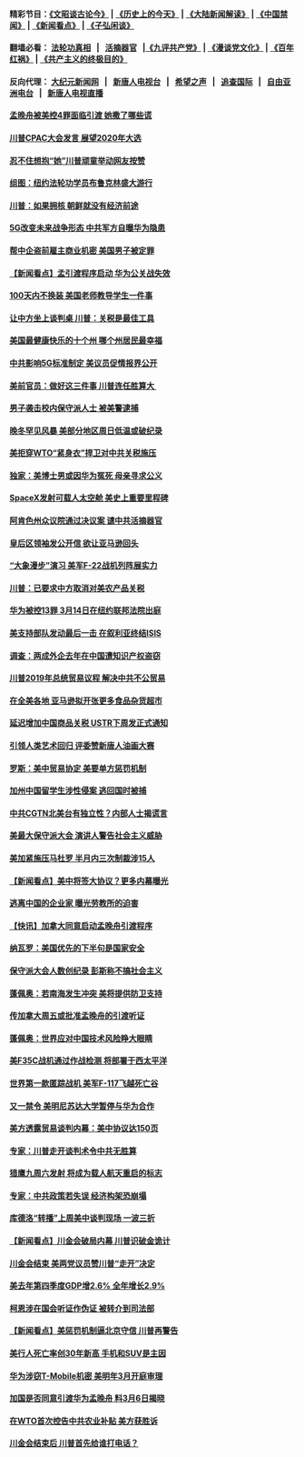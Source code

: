 #### 精彩节目：[《文昭谈古论今》](http://155.138.205.71/wenzhao) | [《历史上的今天》](http://155.138.205.71/today-in-history) | [《大陆新闻解读》](http://155.138.205.71/ntdtv-comedy) | [《中国禁闻》](http://155.138.205.71/ntdtv-news) | [《新闻看点》](http://155.138.205.71/news-insight) | [《子弘闲谈》](http://155.138.205.71/zihongxiantan/) 

 #### 翻墙必看： [法轮功真相](http://155.138.205.71:10000/videos/truth.html) &nbsp;&nbsp;|&nbsp;&nbsp; [活摘器官](http://155.138.205.71:10000/videos/res/Organs/) &nbsp;&nbsp;|[《九评共产党》](http://155.138.205.71:10000/videos/jiuping) | [《漫谈党文化》](http://155.138.205.71:10000/videos/mtdwh) | [《百年红祸》](http://155.138.205.71:10000/videos/bnhh) | [《共产主义的终极目的》](http://155.138.205.71:10000/videos/res/zjmd) 

 #### 反向代理： [大纪元新闻网](http://155.138.205.71:10080/) &nbsp;&nbsp;|&nbsp;&nbsp; [新唐人电视台](http://155.138.205.71:8000/) &nbsp;&nbsp;|&nbsp;&nbsp; [希望之声](http://155.138.205.71:8200/) &nbsp;&nbsp;|&nbsp;&nbsp; [追查国际](http://155.138.205.71:10010/) &nbsp;&nbsp;|&nbsp;&nbsp; [自由亚洲电台](http://155.138.205.71:9800/) &nbsp;&nbsp;|&nbsp;&nbsp; [新唐人电视直播](http://155.138.205.71/) 

#### [孟晚舟被美控4罪面临引渡 她撒了哪些谎](../pages/nsc412/n11084821.md?t=03030336) 

#### [川普CPAC大会发言 展望2020年大选](../pages/nsc412/n11084682.md?t=03030336) 

#### [忍不住想抱“她”川普顽童举动网友按赞](../pages/nsc412/n11084691.md?t=03030336) 

#### [组图：纽约法轮功学员布鲁克林盛大游行](../pages/nsc412/n11084713.md?t=03030336) 

#### [川普：如果拥核 朝鲜就没有经济前途](../pages/nsc412/n11084624.md?t=03030336) 

#### [5G改变未来战争形态 中共军方自曝华为隐患](../pages/nsc412/n11080193.md?t=03030336) 

#### [帮中企盗前雇主商业机密 美国男子被定罪](../pages/nsc412/n11084590.md?t=03030336) 

#### [【新闻看点】孟引渡程序启动 华为公关战失效](../pages/nsc412/n11084453.md?t=03030336) 

#### [100天内不换装 美国老师教导学生一件事](../pages/nsc412/n11084543.md?t=03030336) 

#### [让中方坐上谈判桌 川普：关税是最佳工具](../pages/nsc412/n11084359.md?t=03030336) 

#### [美国最健康快乐的十个州 哪个州居民最幸福](../pages/nsc412/n11084450.md?t=03030336) 

#### [中共影响5G标准制定 美议员促情报界公开](../pages/nsc412/n11084422.md?t=03030336) 

#### [美前官员：做好这三件事 川普连任胜算大 ](../pages/nsc412/n11083314.md?t=03030336) 

#### [男子袭击校内保守派人士 被美警逮捕](../pages/nsc412/n11083471.md?t=03030336) 

#### [晚冬罕见风暴 美部分地区周日低温或破纪录](../pages/nsc412/n11084235.md?t=03030336) 

#### [美拒穿WTO“紧身衣”捍卫对中共关税施压](../pages/nsc412/n11084156.md?t=03030336) 

#### [独家：美博士男或因华为冤死 母亲寻求公义](../pages/nsc412/n11082270.md?t=03030336) 

#### [SpaceX发射可载人太空舱 美史上重要里程碑](../pages/nsc412/n11084023.md?t=03030336) 

#### [阿肯色州众议院通过决议案 谴中共活摘器官](../pages/nsc412/n11082231.md?t=03030336) 

#### [皇后区领袖发公开信  欲让亚马逊回头](../pages/nsc412/n11083353.md?t=03030336) 

#### [“大象漫步”演习 美军F-22战机列阵展实力](../pages/nsc412/n11083501.md?t=03030336) 

#### [川普：已要求中方取消对美农产品关税](../pages/nsc412/n11083216.md?t=03030336) 

#### [华为被控13罪 3月14日在纽约联邦法院出庭](../pages/nsc412/n11082772.md?t=03030336) 

#### [美支持部队发动最后一击 在叙利亚终结ISIS](../pages/nsc412/n11082463.md?t=03030336) 

#### [调查：两成外企去年在中国遭知识产权盗窃](../pages/nsc412/n11082699.md?t=03030336) 

#### [川普2019年总统贸易议程 解决中共不公贸易](../pages/nsc412/n11082766.md?t=03030336) 

#### [在全美各地 亚马逊拟开张更多食品杂货超市](../pages/nsc412/n11082620.md?t=03030336) 

#### [延迟增加中国商品关税 USTR下周发正式通知](../pages/nsc412/n11082707.md?t=03030336) 

#### [引领人类艺术回归 评委赞新唐人油画大赛](../pages/nsc412/n11082419.md?t=03030336) 

#### [罗斯：美中贸易协定 美要单方惩罚机制](../pages/nsc412/n11082394.md?t=03030336) 

#### [加州中国留学生涉性侵案 逃回国时被捕](../pages/nsc412/n11082599.md?t=03030336) 

#### [中共CGTN北美台有独立性？内部人士揭谎言](../pages/nsc412/n11082511.md?t=03030336) 

#### [美最大保守派大会 演讲人警告社会主义威胁](../pages/nsc412/n11082171.md?t=03030336) 

#### [美加紧施压马杜罗 半月内三次制裁涉15人](../pages/nsc412/n11082496.md?t=03030336) 

#### [【新闻看点】美中将签大协议？更多内幕曝光](../pages/nsc412/n11082208.md?t=03030336) 

#### [逃离中国的企业家 曝光劳教所的迫害](../pages/nsc412/n11080422.md?t=03030336) 

#### [【快讯】加拿大同意启动孟晚舟引渡程序](../pages/nsc412/n11082478.md?t=03030336) 

#### [纳瓦罗：美国优先的下半句是国家安全](../pages/nsc412/n11082363.md?t=03030336) 

#### [保守派大会人数创纪录 彭斯称不搞社会主义](../pages/nsc412/n11082273.md?t=03030336) 

#### [蓬佩奥：若南海发生冲突 美将提供防卫支持](../pages/nsc412/n11082064.md?t=03030336) 

#### [传加拿大周五或批准孟晚舟的引渡听证](../pages/nsc412/n11082068.md?t=03030336) 

#### [蓬佩奥：世界应对中国技术风险睁大眼睛](../pages/nsc412/n11081916.md?t=03030336) 

#### [美F35C战机通过作战检测 将部署于西太平洋](../pages/nsc412/n11081544.md?t=03030336) 

#### [世界第一款匿踪战机 美军F-117飞越死亡谷](../pages/nsc412/n11081432.md?t=03030336) 

#### [又一禁令 美明尼苏达大学暂停与华为合作](../pages/nsc412/n11080819.md?t=03030336) 

#### [美方透露贸易谈判内幕：美中协议达150页](../pages/nsc412/n11080846.md?t=03030336) 

#### [专家：川普走开谈判术令中共无胜算](../pages/nsc412/n11080966.md?t=03030336) 

#### [猎鹰九周六发射 将成为载人航天重启的标志](../pages/nsc412/n11080738.md?t=03030336) 

#### [专家：中共政策若失误 经济构架恐崩塌](../pages/nsc412/n11080731.md?t=03030336) 

#### [库德洛“转播”上周美中谈判现场 一波三折](../pages/nsc412/n11080699.md?t=03030336) 

#### [【新闻看点】川金会破局内幕 川普识破金诡计](../pages/nsc412/n11080199.md?t=03030336) 

#### [川金会结束 美两党议员赞川普“走开”决定](../pages/nsc412/n11080514.md?t=03030336) 

#### [美去年第四季度GDP增2.6% 全年增长2.9%](../pages/nsc412/n11080414.md?t=03030336) 

#### [柯恩涉在国会听证作伪证 被转介到司法部](../pages/nsc412/n11080130.md?t=03030336) 

#### [【新闻看点】美惩罚机制逼北京守信 川普再警告](../pages/nsc412/n11079954.md?t=03030336) 

#### [美行人死亡率创30年新高 手机和SUV是主因](../pages/nsc412/n11080364.md?t=03030336) 

#### [华为涉窃T-Mobile机密 美明年3月开庭审理](../pages/nsc412/n11080311.md?t=03030336) 

#### [加国是否同意引渡华为孟晚舟 料3月6日揭晓](../pages/nsc412/n11080262.md?t=03030336) 

#### [在WTO首次控告中共农业补贴 美方获胜诉](../pages/nsc412/n11080207.md?t=03030336) 

#### [川金会结束后 川普首先给谁打电话？](../pages/nsc412/n11080159.md?t=03030336) 

